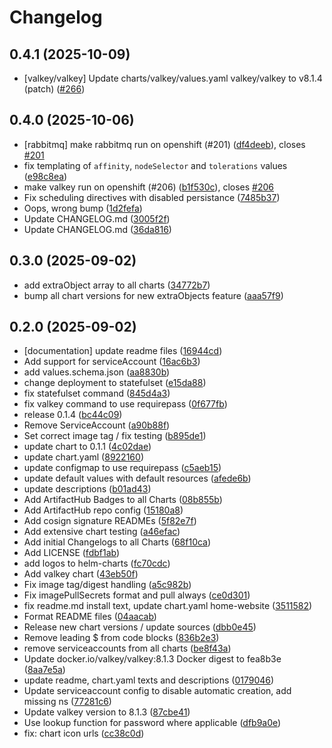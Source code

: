 # Changelog

## 0.4.1 (2025-10-09)

* [valkey/valkey] Update charts/valkey/values.yaml valkey/valkey to v8.1.4 (patch) ([#266](https://github.com/CloudPirates-io/helm-charts/pull/266))

## 0.4.0 (2025-10-06)

* [rabbitmq] make rabbitmq run on openshift (#201) ([df4deeb](https://github.com/CloudPirates-io/helm-charts/commit/df4deeb)), closes [#201](https://github.com/CloudPirates-io/helm-charts/issues/201)
* fix templating of `affinity`, `nodeSelector` and `tolerations` values ([e98c8ea](https://github.com/CloudPirates-io/helm-charts/commit/e98c8ea))
* make valkey run on openshift (#206) ([b1f530c](https://github.com/CloudPirates-io/helm-charts/commit/b1f530c)), closes [#206](https://github.com/CloudPirates-io/helm-charts/issues/206)
* Fix scheduling directives with disabled persistance ([7485b37](https://github.com/CloudPirates-io/helm-charts/commit/7485b37))
* Oops, wrong bump ([1d2fefa](https://github.com/CloudPirates-io/helm-charts/commit/1d2fefa))
* Update CHANGELOG.md ([3005f2f](https://github.com/CloudPirates-io/helm-charts/commit/3005f2f))
* Update CHANGELOG.md ([36da816](https://github.com/CloudPirates-io/helm-charts/commit/36da816))

## 0.3.0 (2025-09-02)

* add extraObject array to all charts ([34772b7](https://github.com/CloudPirates-io/helm-charts/commit/34772b7))
* bump all chart versions for new extraObjects feature ([aaa57f9](https://github.com/CloudPirates-io/helm-charts/commit/aaa57f9))

## 0.2.0 (2025-09-02)

* [documentation] update readme files ([16944cd](https://github.com/CloudPirates-io/helm-charts/commit/16944cd))
* Add support for serviceAccount ([16ac6b3](https://github.com/CloudPirates-io/helm-charts/commit/16ac6b3))
* add values.schema.json ([aa8830b](https://github.com/CloudPirates-io/helm-charts/commit/aa8830b))
* change deployment to statefulset ([e15da88](https://github.com/CloudPirates-io/helm-charts/commit/e15da88))
* fix statefulset command ([845d4a3](https://github.com/CloudPirates-io/helm-charts/commit/845d4a3))
* fix valkey command to use requirepass ([0f677fb](https://github.com/CloudPirates-io/helm-charts/commit/0f677fb))
* release 0.1.4 ([bc44c09](https://github.com/CloudPirates-io/helm-charts/commit/bc44c09))
* Remove ServiceAccount ([a90b88f](https://github.com/CloudPirates-io/helm-charts/commit/a90b88f))
* Set correct image tag / fix testing ([b895de1](https://github.com/CloudPirates-io/helm-charts/commit/b895de1))
* update chart to 0.1.1 ([4c02dae](https://github.com/CloudPirates-io/helm-charts/commit/4c02dae))
* update chart.yaml ([8922160](https://github.com/CloudPirates-io/helm-charts/commit/8922160))
* update configmap to use requirepass ([c5aeb15](https://github.com/CloudPirates-io/helm-charts/commit/c5aeb15))
* update default values with default resources ([afede6b](https://github.com/CloudPirates-io/helm-charts/commit/afede6b))
* update descriptions ([b01ad43](https://github.com/CloudPirates-io/helm-charts/commit/b01ad43))
* Add ArtifactHub Badges to all Charts ([08b855b](https://github.com/CloudPirates-io/helm-charts/commit/08b855b))
* Add ArtifactHub repo config ([15180a8](https://github.com/CloudPirates-io/helm-charts/commit/15180a8))
* Add cosign signature READMEs ([5f82e7f](https://github.com/CloudPirates-io/helm-charts/commit/5f82e7f))
* Add extensive chart testing ([a46efac](https://github.com/CloudPirates-io/helm-charts/commit/a46efac))
* Add initial Changelogs to all Charts ([68f10ca](https://github.com/CloudPirates-io/helm-charts/commit/68f10ca))
* Add LICENSE ([fdbf1ab](https://github.com/CloudPirates-io/helm-charts/commit/fdbf1ab))
* add logos to helm-charts ([fc70cdc](https://github.com/CloudPirates-io/helm-charts/commit/fc70cdc))
* Add valkey chart ([43eb50f](https://github.com/CloudPirates-io/helm-charts/commit/43eb50f))
* Fix image tag/digest handling ([a5c982b](https://github.com/CloudPirates-io/helm-charts/commit/a5c982b))
* Fix imagePullSecrets format and pull always ([ce0d301](https://github.com/CloudPirates-io/helm-charts/commit/ce0d301))
* fix readme.md install text, update chart.yaml home-website ([3511582](https://github.com/CloudPirates-io/helm-charts/commit/3511582))
* Format README files ([04aacab](https://github.com/CloudPirates-io/helm-charts/commit/04aacab))
* Release new chart versions / update sources ([dbb0e45](https://github.com/CloudPirates-io/helm-charts/commit/dbb0e45))
* Remove leading $ from code blocks ([836b2e3](https://github.com/CloudPirates-io/helm-charts/commit/836b2e3))
* remove serviceaccounts from all charts ([be8f43a](https://github.com/CloudPirates-io/helm-charts/commit/be8f43a))
* Update docker.io/valkey/valkey:8.1.3 Docker digest to fea8b3e ([8aa7e5a](https://github.com/CloudPirates-io/helm-charts/commit/8aa7e5a))
* update readme, chart.yaml texts and descriptions ([0179046](https://github.com/CloudPirates-io/helm-charts/commit/0179046))
* Update serviceaccount config to disable automatic creation, add missing ns ([77281c6](https://github.com/CloudPirates-io/helm-charts/commit/77281c6))
* Update valkey version to 8.1.3 ([87cbe41](https://github.com/CloudPirates-io/helm-charts/commit/87cbe41))
* Use lookup function for password where applicable ([dfb9a0e](https://github.com/CloudPirates-io/helm-charts/commit/dfb9a0e))
* fix: chart icon urls ([cc38c0d](https://github.com/CloudPirates-io/helm-charts/commit/cc38c0d))
